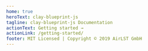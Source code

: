 ```yaml
---
home: true
heroText: clay-blueprint-js
tagline: clay-blueprint-js Documentation
actionText: Getting started →
actionLink: /getting-started/
footer: MIT Licensed | Copyright © 2019 AirLST GmbH
---
```


